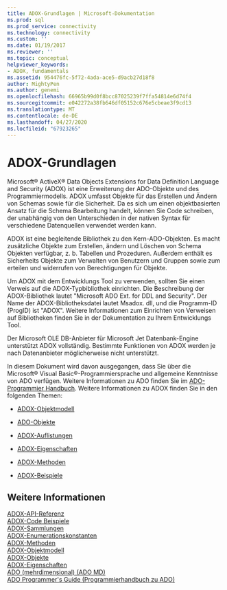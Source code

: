 ```yaml
---
title: ADOX-Grundlagen | Microsoft-Dokumentation
ms.prod: sql
ms.prod_service: connectivity
ms.technology: connectivity
ms.custom: ''
ms.date: 01/19/2017
ms.reviewer: ''
ms.topic: conceptual
helpviewer_keywords:
- ADOX, fundamentals
ms.assetid: 954476fc-5f72-4ada-ace5-d9acb27d18f8
author: MightyPen
ms.author: genemi
ms.openlocfilehash: 66965b99d0f8bcc87025239f7ffa54814e6d74f4
ms.sourcegitcommit: e042272a38fb646df05152c676e5cbeae3f9cd13
ms.translationtype: MT
ms.contentlocale: de-DE
ms.lasthandoff: 04/27/2020
ms.locfileid: "67923265"
---
```

# <a name="adox-fundamentals"></a>ADOX-Grundlagen
Microsoft® ActiveX® Data Objects Extensions for Data Definition Language and Security (ADOX) ist eine Erweiterung der ADO-Objekte und des Programmiermodells. ADOX umfasst Objekte für das Erstellen und Ändern von Schemas sowie für die Sicherheit. Da es sich um einen objektbasierten Ansatz für die Schema Bearbeitung handelt, können Sie Code schreiben, der unabhängig von den Unterschieden in der nativen Syntax für verschiedene Datenquellen verwendet werden kann.  
  
 ADOX ist eine begleitende Bibliothek zu den Kern-ADO-Objekten. Es macht zusätzliche Objekte zum Erstellen, ändern und Löschen von Schema Objekten verfügbar, z. b. Tabellen und Prozeduren. Außerdem enthält es Sicherheits Objekte zum Verwalten von Benutzern und Gruppen sowie zum erteilen und widerrufen von Berechtigungen für Objekte.  
  
 Um ADOX mit dem Entwicklungs Tool zu verwenden, sollten Sie einen Verweis auf die ADOX-Typbibliothek einrichten. Die Beschreibung der ADOX-Bibliothek lautet "Microsoft ADO Ext. for DDL and Security". Der Name der ADOX-Bibliotheksdatei lautet Msadox. dll, und die Programm-ID (ProgID) ist "ADOX". Weitere Informationen zum Einrichten von Verweisen auf Bibliotheken finden Sie in der Dokumentation zu Ihrem Entwicklungs Tool.  
  
 Der Microsoft OLE DB-Anbieter für Microsoft Jet Datenbank-Engine unterstützt ADOX vollständig. Bestimmte Funktionen von ADOX werden je nach Datenanbieter möglicherweise nicht unterstützt.  
  
 In diesem Dokument wird davon ausgegangen, dass Sie über die Microsoft® Visual Basic®-Programmiersprache und allgemeine Kenntnisse von ADO verfügen. Weitere Informationen zu ADO finden Sie im [ADO-Programmier Handbuch](../../../ado/guide/ado-programmer-s-guide.md). Weitere Informationen zu ADOX finden Sie in den folgenden Themen:  
  
-   [ADOX-Objektmodell](../../../ado/reference/adox-api/adox-object-model.md)  
  
-   [ADO-Objekte](../../../ado/reference/adox-api/adox-objects.md)  
  
-   [ADOX-Auflistungen](../../../ado/reference/adox-api/adox-collections.md)  
  
-   [ADOX-Eigenschaften](../../../ado/reference/adox-api/adox-properties.md)  
  
-   [ADOX-Methoden](../../../ado/reference/adox-api/adox-methods.md)  
  
-   [ADOX-Beispiele](../../../ado/reference/adox-api/adox-code-examples.md)  
  
## <a name="see-also"></a>Weitere Informationen  
 [ADOX-API-Referenz](../../../ado/reference/adox-api/adox-api-reference.md)   
 [ADOX-Code Beispiele](../../../ado/reference/adox-api/adox-code-examples.md)   
 [ADOX-Sammlungen](../../../ado/reference/adox-api/adox-collections.md)   
 [ADOX-Enumerationskonstanten](../../../ado/reference/adox-api/adox-enumerated-constants.md)   
 [ADOX-Methoden](../../../ado/reference/adox-api/adox-methods.md)   
 [ADOX-Objektmodell](../../../ado/reference/adox-api/adox-object-model.md)   
 [ADOX-Objekte](../../../ado/reference/adox-api/adox-objects.md)   
 [ADOX-Eigenschaften](../../../ado/reference/adox-api/adox-properties.md)   
 [ADO (mehrdimensional) (ADO MD)](../../../ado/guide/multidimensional/ado-multidimensional-ado-md.md)   
 [ADO Programmer's Guide (Programmierhandbuch zu ADO)](../../../ado/guide/ado-programmer-s-guide.md)
